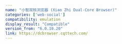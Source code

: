 ```yaml
---
name: "小智双核浏览器 (Xiao Zhi Dual-Core Browser)"
categories: ['web-social']
compatibility: emulation
display_result: "Compatible"
version_from: "6.0.10.20"
link: https://dcbrowser.cqttech.com/
---
```

